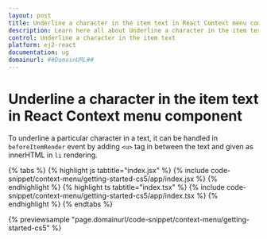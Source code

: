 ```yaml
---
layout: post
title: Underline a character in the item text in React Context menu component | Syncfusion
description: Learn here all about Underline a character in the item text in Syncfusion React Context menu component of Syncfusion Essential JS 2 and more.
control: Underline a character in the item text 
platform: ej2-react
documentation: ug
domainurl: ##DomainURL##
---
```


# Underline a character in the item text in React Context menu component

To underline a particular character in a text, it can be handled in `beforeItemRender` event by adding `<u>` tag in between the text and given as innerHTML in `li` rendering.

{% tabs %}
{% highlight js tabtitle="index.jsx" %}
{% include code-snippet/context-menu/getting-started-cs5/app/index.jsx %}
{% endhighlight %}
{% highlight ts tabtitle="index.tsx" %}
{% include code-snippet/context-menu/getting-started-cs5/app/index.tsx %}
{% endhighlight %}
{% endtabs %}

 {% previewsample "page.domainurl/code-snippet/context-menu/getting-started-cs5" %}
